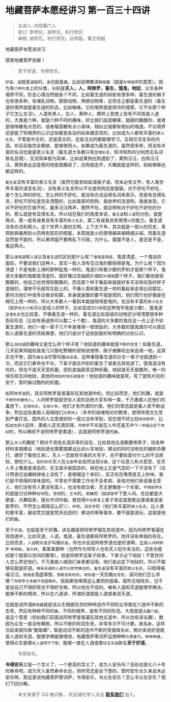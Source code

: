 # 地藏菩萨本愿经讲习 第一百三十四讲

> 主讲人: 内院看门人 <br />
> 校订: 李师兄，胡师兄，利行师兄 <br />
> 审核: 胡师兄，利行师兄，孙师姐，黄兰师姐 <br />

地藏菩萨本愿讲讲习

感恩地藏菩萨加被！

> 至于好道，令得安乐。

`好道`，`道`就是`道路`的，`道`也就是`趣`，比如说佛教讲`数取趣`（就是`补特伽罗`的意思）。因为有`六种大类`上的分类，分别是**天人，人，阿修罗，畜生，饿鬼，地狱**，众生各种境界不同，形态心理当然就各个不同，比如畜生道的蚂蚁有很多种，畜生道的猴子也有很多种，有哺乳动物，腔肠动物，两栖动物等，总而言之都是畜生道的（畜生道的境界就是畜生道的形态，比如蜘蛛，它的境界就是阴冷的墙壁，它不长那个样子它怎么生活）。人道有黑人，白人，黄种人，模样上思想上皆有不同皆是人道的，大类是六种，就是六种不同的趣味，好比我们品尝糖果，甜甜的酸酸的，或者是咖啡糖有点苦的，或者榴莲糖有点小臭味。相似业报都有相似的境遇，不论境界还是能了知境界的心识这些都是各自的如来藏变现的，比如成为人都有丰富的`表义名言`，不管是中文的，还是英文的，还是法文的都能够学习，互相交流复杂的内涵。并且前肢完全解放，能够使用火。如果成为畜生道的，虽然很多样，但没有丰富的名词也就是表义名言（畜生道大多数只有`显境名言`，知冷知热的分别而无名词故名显境），交流简单极为简单，比如说黄狗白狗遇到了，黄狗汪汪，白狗汪汪汪，黄狗表达这是我的地盘我撒尿了，白狗就走开，大概就是这样的，蚂蚁蜘蛛也都这样的。

`畜生道`没有丰富的表义名言（虽然可能有蚂蚁语猴子语，但未必有文字，有人类世界丰富的语言名词），没有表义名言所以不论是狗狗还是猫猫，对于好吃不好吃，是个怎么样的好吃，怎么样的不好吃，就没有办法运用名词来表示。但是有显境名言，好吃不好吃是完全清楚的，比如我家的狗狗，我收养的流浪狗，我就发现，它对不好吃的它就不吃，最多汪汪两声，既然不吃，就证明有对于好吃不好吃的分别，那么就是有显境名言。所以站在我们的角度来说，`畜生道`和`人道`的分别，就是两点，第一是有或者具有丰富的`表义名言`，第二有或者具有使用`火`的能力。畜生道没有办法利用火。这个世界人类的文明，上下五千年，其实就是一部火的历史，青铜到铁器再到火药再到现在的核能，本质就是火的使用越来越精细尖端，而畜生道显然是不能的，所以某师姐不要再私下问我，为什么，猩猩不是人，是还是不是，看这两点。

那么`饿鬼道`和`人道`以及`畜生道`的区别是什么呢？`饿鬼道清虚`，鬼道清虚，一个鬼站你面前，不要说我们这种人，其实一般人没有见过鬼的都晓得是鬼，为什么呢？因为清虚！不是电影上演的那种猛鬼一样的，鬼道只有极少数的罗刹才是那个样子。鬼道大多数的鬼都是清虚的，就好像过去抽鸦片烟的`大烟鬼`那个样子，我们看他是轻飘飘的，他自己也觉得轻飘飘的，而且那个样子看起来就是好多天没有吃饭的样子虚弱的，凄惨不乐就写在脸上的。不像人类和畜生道一样的看起来走得比较踏实。更何况他们中很多压根没有脚，本身就是飘的要不就是爬的，他们爬行也好像是在棉花上爬一样的，所以大多数人一看到本能就晓得是鬼的，也没有丰富的`表义名言`（如`罗刹大力鬼`可以变成人的样子，比如变成`空行母`但这种鬼毕竟是少数），饿鬼道`显境名言`也比较差，不像畜生道一样的，畜生道比较高级的动物还分得清楚很多种色彩形态（比如有泰迪狗可以数二十个数），鬼道的大多数的鬼在这一点上还不如畜生道的，他们一般一辈子几千年是难得一顿饱饭的，大多数的饿鬼偶尔可以感应到人道畜生道的浓痰粪便，他们只是对于这些肮脏的有明确的分别认识。

那么`地狱道`的趣味又是怎么样个样子呢？地狱道的趣味就是`不断的受苦`！如畜生道，几天前某师姐给我发几只狼吃野猪的视频说很惨，肠子被撕咬出来血溅一地。这其实也不惨，因为`畜生道`尽管叫做`血途道`，这种事情畜生道的众生一辈子也就遇到一次，而且它们寿命也不长，下辈子就去作别的畜生了或者去其他道了。饿鬼道没有吃的，但也不是天天受折磨，受扒皮抽筋受这种折磨。地狱道天天是酷刑，唯一的快乐除无间地狱，其他的`地狱的快乐就是死`！地狱道的趣味就是死，死了就有片刻的安宁，暂时躲过酷刑的折磨。

如阿`修罗道`的，其实阿修罗是普遍存在其他道中的，但比较而言，他们的趣，就是`不断的折磨他人`，人间修罗就是世俗人说的总统大官军阀一类，千万愚痴人在他们的蛊惑下，`互相攻杀`，`互相斗争`，他们才有所谓的价值，他们的常态就是看人家不断战争，然后这些愚痴人高喊他们`元首伟人`（多年阶级唯物论的教育，使得传统文化受到严重打击，国外的人文思想好的一面又没有学到，现在很不好比较`崇尚修罗`，比如`成吉思汗`这样，愚痴人还充满崇拜，`阿修罗`不论是在人中还是天中`下一世是必定下地狱`的，所以佛经不说阿修罗是善道），这就是阿修罗道的`趣`。

那么`天人`的趣呢？相对于其他五道非常的自在，比如其他五道都要修房子，找各种材料来搞建设（地狱道也需要搞建设比如火车地狱，建设的同时没有吃的被砍杀鞭打，建好了推倒又来）。天人一念就有华美的大宅子，也不要给首付什么的不当房奴，想吃什么，如`忉利天`天人在`玉盘`中会自然出现`甘露`，这个玩意儿有点意思，在天人手上嘴里是液态的，在玉盘中是固态的，掉在地上又是气态的一下子没有了（估计西游记说蟠桃掉地上没有了，是根据这个来的），反正吃在嘴里是无上妙味，我们是不晓得的啥味道的。平常也不需要工作也不会老病，金钱对他们来说毫无意义，他们没有穷人更没有富人，也没有统治者，天主更像是一个长辈。`平常欲界天`的就是讨论种种`哲学`的，`思想`的，`艺术`的，`歌舞`的（如`紧那罗`下堕人间，往往都是大歌星，大舞蹈家，擅长作词作曲，我觉得`中岛美雪`上辈子肯定就是乾达婆或者是紧那罗的，不然怎么唱得这么好）），`声明`，`语言学`的（他们有丰富的`表义名言`，比人类的更丰富，据说梵文就是梵天创造的）佛法的等等事务，要不就是游玩，这就是他们的`趣`。

至于`好道`，也就是至于好趣，讲五趣是把阿修罗摄在其他道中，因为阿修罗普遍在其他道中，比如天道，人道，鬼道，畜生道都有阿修罗的，他并没有单独的存在。比较而言，`人道`和`天道`才叫做`好道`，你也许会说阿修罗道也是好道啊，比如`人间阿修罗` `希特勒`，`某大林`，某某某那种（当然作为领导人也有天人贬斥来当的，这些也能给那个国家以世间的繁荣），但是阿修罗这辈子结束，下辈子必下地狱！不管世间人怎么界定他们，千万愚痴人喊他们亲爹都没用，他们是必定下地狱的，所以不能够说就是好道。`唯有天道和人道可以修学佛法的`，`畜生道`没有丰富的`表义名言`，只晓得喵喵汪汪。`饿鬼道`清虚得很，`饭都没有吃的`。`地狱道`一天到晚`在受苦`，请问他们怎么学佛？`阿修罗大多数不信因果的`，信因果他嗔恨这么重阴险狠毒，鼓吹互相攻杀，岂不是说自己不得好死也不得好生嘛，所以他也不信的。唯有人道和天道能够学佛法，能够不断的增进，所以在六道讲，所谓好道就是人道或者说天道。

也就是说所谓`数取趣`就是说众生根据先世的种种造作不同的业导致在六道中不断的生死，然后有种种不同的`趣`，不同的境界，就有不同的形态。大类就是`五趣六道`，是这个意思（但如我们前面说阿修罗是普遍在其他五道中，所以也有讲五趣），数因为众生一直没有解脱，所以不断的轮回生死，非常多次不可计数，故名`数`，这样合起来就叫做“数取趣”，取是动词不断的造作不断的受报故名`取`，相对来说好道就是人道和天道，能够学佛能够增进，地藏菩萨摩诃萨运用种种`方便善巧`，`种种神通`，使得众生能够`在人道而不下堕`，能够一直在人道或者`往生天道`故名**至于好道**。

> 令得安乐。

**令得安乐**又是一个含义了，一个更高的含义了，成为人安乐吗？目前也就七八十年的寿命吧。成为天人虽然寿命长远，但终究还是会下堕的，暂时安乐长久来说未必安乐啊，那这里说地藏菩萨摩诃萨，令得安乐，令众生安乐？怎么令众生安乐？我们下回分解。

> 本文来源于 QQ 唯识群， 欢迎诸位学人点击 **[联系我们](https://mp.weixin.qq.com/s/lZCfWjmLjgNR165Tx4_bCQ)** 加入。
